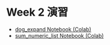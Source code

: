 # Week 2 演習

  - [dog_expand Notebook (Colab)](https://colab.research.google.com/drive/1VYVbdKWvJbsQTOD9XQl_VzovWvCYe4LS)
  - [sum_numeric_list Notebook (Colab)](https://colab.research.google.com/drive/1r4gXJoMY4KblHzF-6INI2vrf1YU7BfXD)
